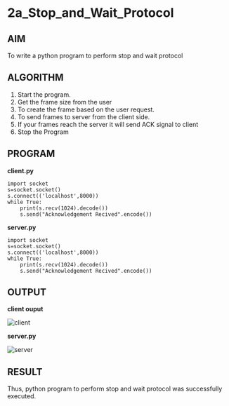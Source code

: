 # 2a_Stop_and_Wait_Protocol

## AIM 
To write a python program to perform stop and wait protocol

## ALGORITHM
1. Start the program.
2. Get the frame size from the user
3. To create the frame based on the user request.
4. To send frames to server from the client side.
5. If your frames reach the server it will send ACK signal to client
6. Stop the Program

## PROGRAM

**client.py**
```
import socket
s=socket.socket()
s.connect(('localhost',8000))
while True:
    print(s.recv(1024).decode())
    s.send("Acknowledgement Recived".encode())
```

**server.py**
```
import socket
s=socket.socket()
s.connect(('localhost',8000))
while True:
    print(s.recv(1024).decode())
    s.send("Acknowledgement Recived".encode())
```

## OUTPUT

**client ouput**

![client](https://github.com/ikeerthivasanswaminathan/2a_Stop_and_Wait_Protocol/assets/148937372/f7d14c49-a44d-4d83-ae06-ea607ef47e97)

**server.py**

![server](https://github.com/ikeerthivasanswaminathan/2a_Stop_and_Wait_Protocol/assets/148937372/68c6318f-4921-404b-b8b3-f5f5be85a6aa)

## RESULT
Thus, python program to perform stop and wait protocol was successfully executed.
